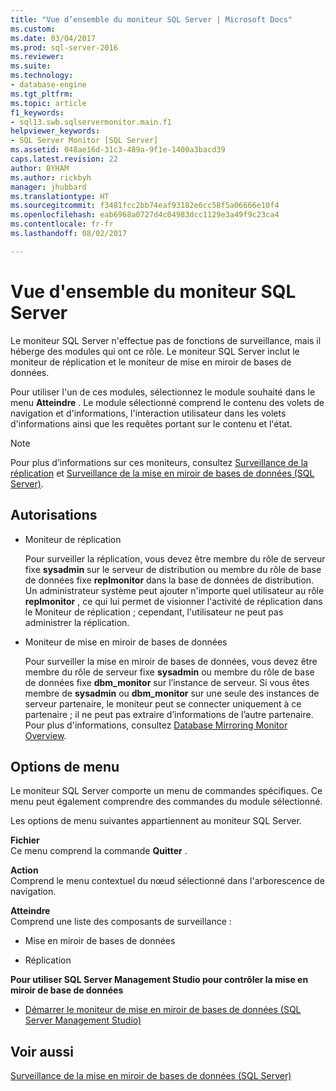 ```yaml
---
title: "Vue d’ensemble du moniteur SQL Server | Microsoft Docs"
ms.custom: 
ms.date: 03/04/2017
ms.prod: sql-server-2016
ms.reviewer: 
ms.suite: 
ms.technology:
- database-engine
ms.tgt_pltfrm: 
ms.topic: article
f1_keywords:
- sql13.swb.sqlservermonitor.main.f1
helpviewer_keywords:
- SQL Server Monitor [SQL Server]
ms.assetid: 048ae16d-31c3-489a-9f1e-1400a3bacd39
caps.latest.revision: 22
author: BYHAM
ms.author: rickbyh
manager: jhubbard
ms.translationtype: HT
ms.sourcegitcommit: f3481fcc2bb74eaf93182e6cc58f5a06666e10f4
ms.openlocfilehash: eab6968a0727d4c04983dcc1129e3a49f9c23ca4
ms.contentlocale: fr-fr
ms.lasthandoff: 08/02/2017

---
```

# <a name="sql-server-monitor-overview"></a>Vue d'ensemble du moniteur SQL Server
  Le moniteur SQL Server n'effectue pas de fonctions de surveillance, mais il héberge des modules qui ont ce rôle. Le moniteur SQL Server inclut le moniteur de réplication et le moniteur de mise en miroir de bases de données.  
  
 Pour utiliser l'un de ces modules, sélectionnez le module souhaité dans le menu **Atteindre** . Le module sélectionné comprend le contenu des volets de navigation et d'informations, l'interaction utilisateur dans les volets d'informations ainsi que les requêtes portant sur le contenu et l'état.  
  
> [!NOTE]  
>  Pour plus d’informations sur ces moniteurs, consultez [Surveillance de la réplication](../../relational-databases/replication/monitor/monitoring-replication-overview.md) et [Surveillance de la mise en miroir de bases de données &#40;SQL Server&#41;](../../database-engine/database-mirroring/monitoring-database-mirroring-sql-server.md).  
  
## <a name="permissions"></a>Autorisations  
  
-   Moniteur de réplication  
  
     Pour surveiller la réplication, vous devez être membre du rôle de serveur fixe **sysadmin** sur le serveur de distribution ou membre du rôle de base de données fixe **replmonitor** dans la base de données de distribution. Un administrateur système peut ajouter n'importe quel utilisateur au rôle **replmonitor** , ce qui lui permet de visionner l'activité de réplication dans le Moniteur de réplication ; cependant, l'utilisateur ne peut pas administrer la réplication.  
  
-   Moniteur de mise en miroir de bases de données  
  
     Pour surveiller la mise en miroir de bases de données, vous devez être membre du rôle de serveur fixe **sysadmin** ou membre du rôle de base de données fixe **dbm_monitor** sur l’instance de serveur. Si vous êtes membre de **sysadmin** ou **dbm_monitor** sur une seule des instances de serveur partenaire, le moniteur peut se connecter uniquement à ce partenaire ; il ne peut pas extraire d’informations de l’autre partenaire. Pour plus d'informations, consultez [Database Mirroring Monitor Overview](../../database-engine/database-mirroring/database-mirroring-monitor-overview.md).  
  
## <a name="menu-options"></a>Options de menu  
 Le moniteur SQL Server comporte un menu de commandes spécifiques. Ce menu peut également comprendre des commandes du module sélectionné.  
  
 Les options de menu suivantes appartiennent au moniteur SQL Server.  
  
 **Fichier**  
 Ce menu comprend la commande **Quitter** .  
  
 **Action**  
 Comprend le menu contextuel du nœud sélectionné dans l'arborescence de navigation.  
  
 **Atteindre**  
 Comprend une liste des composants de surveillance :  
  
-   Mise en miroir de bases de données  
  
-   Réplication  
  
 **Pour utiliser SQL Server Management Studio pour contrôler la mise en miroir de base de données**  
  
-   [Démarrer le moniteur de mise en miroir de bases de données &#40;SQL Server Management Studio&#41;](../../database-engine/database-mirroring/start-database-mirroring-monitor-sql-server-management-studio.md)  
  
## <a name="see-also"></a>Voir aussi  
 [Surveillance de la mise en miroir de bases de données &#40;SQL Server&#41;](../../database-engine/database-mirroring/monitoring-database-mirroring-sql-server.md)  
  
  
